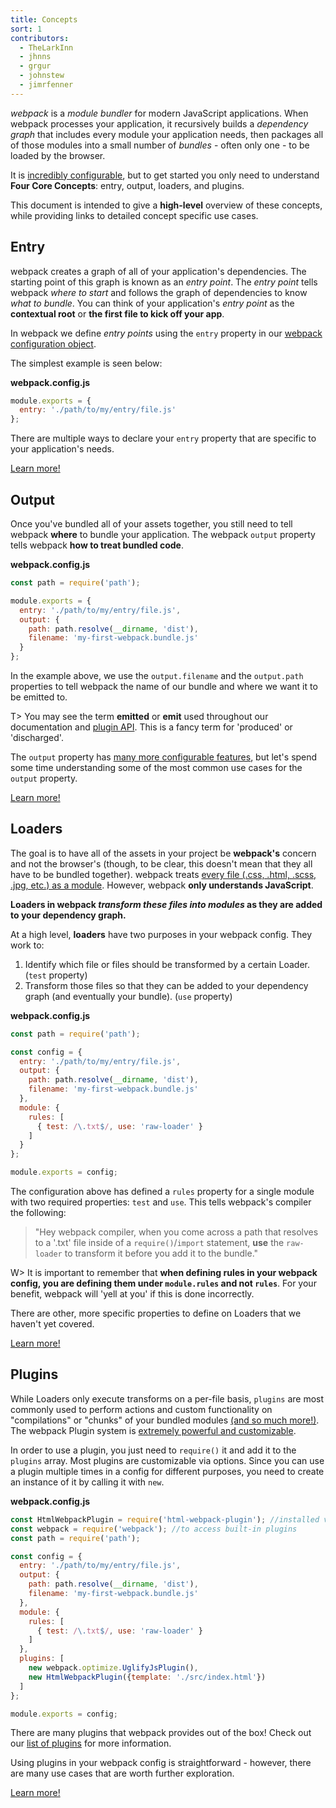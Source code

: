 ```yaml
---
title: Concepts
sort: 1
contributors:
  - TheLarkInn
  - jhnns
  - grgur
  - johnstew
  - jimrfenner
---
```


*webpack* is a _module bundler_ for modern JavaScript applications. When webpack processes your application, it recursively builds a _dependency graph_ that includes every module your application needs, then packages all of those modules into a small number of _bundles_ - often only one - to be loaded by the browser.

It is [incredibly configurable](/configuration), but to get started you only need to understand **Four Core Concepts**: entry, output, loaders, and plugins.

This document is intended to give a **high-level** overview of these concepts, while providing links to detailed concept specific use cases.


## Entry

webpack creates a graph of all of your application's dependencies. The starting point of this graph is known as an _entry point_. The _entry point_ tells webpack _where to start_ and follows the graph of dependencies to know _what to bundle_. You can think of your application's _entry point_ as the **contextual root** or **the first file to kick off your app**.

In webpack we define _entry points_ using the `entry` property in our [webpack configuration object](/configuration).

The simplest example is seen below:

**webpack.config.js**

```javascript
module.exports = {
  entry: './path/to/my/entry/file.js'
};
```

There are multiple ways to declare your `entry` property that are specific to your application's needs.

[Learn more!](/concepts/entry-points)


## Output

Once you've bundled all of your assets together, you still need to tell webpack **where** to bundle your application. The webpack `output` property tells webpack **how to treat bundled code**.

**webpack.config.js**

```javascript
const path = require('path');

module.exports = {
  entry: './path/to/my/entry/file.js',
  output: {
    path: path.resolve(__dirname, 'dist'),
    filename: 'my-first-webpack.bundle.js'
  }
};
```

In the example above, we use the `output.filename` and the `output.path` properties to tell webpack the name of our bundle and where we want it to be emitted to.

T> You may see the term **emitted** or **emit** used throughout our documentation and [plugin API](/api/plugins). This is a fancy term for 'produced' or 'discharged'.

The `output` property has [many more configurable features](/configuration/output), but let's spend some time understanding some of the most common use cases for the `output` property.

[Learn more!](/concepts/output)


## Loaders

The goal is to have all of the assets in your project be **webpack's** concern and not the browser's (though, to be clear, this doesn't mean that they all have to be bundled together). webpack treats [every file (.css, .html, .scss, .jpg, etc.) as a module](/concepts/modules). However, webpack **only understands JavaScript**.

**Loaders in webpack _transform these files into modules_ as they are added to your dependency graph.**

At a high level, **loaders** have two purposes in your webpack config. They work to:

1. Identify which file or files should be transformed by a certain Loader. (`test` property)
2. Transform those files so that they can be added to your dependency graph (and eventually your bundle). (`use` property)

**webpack.config.js**

```javascript
const path = require('path');

const config = {
  entry: './path/to/my/entry/file.js',
  output: {
    path: path.resolve(__dirname, 'dist'),
    filename: 'my-first-webpack.bundle.js'
  },
  module: {
    rules: [
      { test: /\.txt$/, use: 'raw-loader' }
    ]
  }
};

module.exports = config;
```

The configuration above has defined a `rules` property for a single module with two required properties: `test` and `use`. This tells webpack's compiler the following:

> "Hey webpack compiler, when you come across a path that resolves to a '.txt' file inside of a `require()`/`import` statement, **use** the `raw-loader` to transform it before you add it to the bundle."

W> It is important to remember that **when defining rules in your webpack config, you are defining them under `module.rules` and not `rules`**. For your benefit, webpack will 'yell at you' if this is done incorrectly.

There are other, more specific properties to define on Loaders that we haven't yet covered.

[Learn more!](/concepts/loaders)


## Plugins

While Loaders only execute transforms on a per-file basis, `plugins` are most commonly used to perform actions and custom functionality on "compilations" or "chunks" of your bundled modules [(and so much more!)](/concepts/plugins). The webpack Plugin system is [extremely powerful and customizable](/api/plugins).

In order to use a plugin, you just need to `require()` it and add it to the `plugins` array. Most plugins are customizable via options. Since you can use a plugin multiple times in a config for different purposes, you need to create an instance of it by calling it with `new`.

**webpack.config.js**

```javascript
const HtmlWebpackPlugin = require('html-webpack-plugin'); //installed via npm
const webpack = require('webpack'); //to access built-in plugins
const path = require('path');

const config = {
  entry: './path/to/my/entry/file.js',
  output: {
    path: path.resolve(__dirname, 'dist'),
    filename: 'my-first-webpack.bundle.js'
  },
  module: {
    rules: [
      { test: /\.txt$/, use: 'raw-loader' }
    ]
  },
  plugins: [
    new webpack.optimize.UglifyJsPlugin(),
    new HtmlWebpackPlugin({template: './src/index.html'})
  ]
};

module.exports = config;
```

There are many plugins that webpack provides out of the box! Check out our [list of plugins](/plugins) for more information.

Using plugins in your webpack config is straightforward - however, there are many use cases that are worth further exploration.

[Learn more!](/concepts/plugins)
